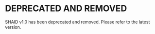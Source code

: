 # DEPRECATED AND REMOVED
SHAID v1.0 has been deprecated and removed. Please refer to the latest version.
